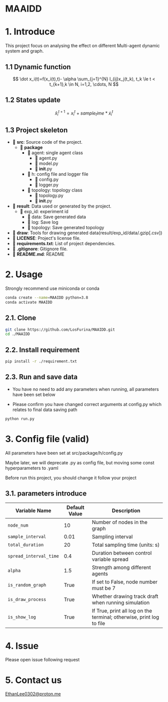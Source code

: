 # MAAIDD

# 1. Introduce
This project focus on analysing the effect on different Multi-agent dynamic system and graph.

## 1.1 Dynamic function

$$
\dot x_i(t)=f(x_i(t),t)- \alpha \sum_{j=1}^{N}  l_{ij}x_j(t_k), t_k \le t < t_{k+1},k \in N, i=1,2, \cdots, N
$$

## 1.2 States update

$$
\hat x_i^{t+1} = x_i^{t} + sample_time * \dot x_i^{t}
$$

## 1.3 Project skeleton

- 📁 **src**: Source code of the project.
  - 📁 **package**
    - 📁 agent: single agent class
      - 📄 agent.py
      - 📄 model.py
      - 📄 __init__.py
    - 📁 h: config file and logger file
      - 📄 config.py
      - 📄 logger.py
    - 📁 topology: topology class
      - 📄 topology.py
      - 📄 __init__.py
- 📁 **result**: Data used or generated by the project.
  - 📁 exp_id: experiment id
    - 📁 data: Save generated data
    - 📁 log: Save log
    - 📁 topology: Save generated topology
- 📁 **draw**: Tools for drawing generated data(result/exp_id/data/.gzip[.csv])
- 📄 **LICENSE**: Project's license file.
- 📄 **requirements.txt**: List of project dependencies.
- 📄 **.gitignore**: Gitignore file.
- 📄 **README.md**: README

# 2. Usage

Strongly recommend use miniconda or conda
```sh
conda create --name=MAAIDD python=3.8
conda activate MAAIDD
```

## 2.1. Clone
```sh
git clone https://github.com/LosFurina/MAAIDD.git
cd ./MAAIDD
```
## 2.2. Install requirement
```sh
pip install -r ./requirement.txt
```
## 2.3. Run and save data

- You have no need to add any parameters when running, all parameters have been set below

- Please confirm you have changed correct arguments at config.py which relates to final data saving path
```sh
python run.py
```

# 3. Config file (valid)

All parameters have been set at src/package/h/config.py

Maybe later, we will deprecate .py as config file, but moving some const hyperparameters to .yaml

Before run this project, you should change it follow your project

## 3.1. parameters introduce

| Variable Name        | Default Value | Description                                                |
|----------------------|---------------|------------------------------------------------------------|
| `node_num`           | 10            | Number of nodes in the graph                                |
| `sample_interval`    | 0.01          | Sampling interval                                          |
| `total_duration`     | 20            | Total sampling time (units: s)                              |
| `spread_interval_time`| 0.4           | Duration between control variable spread                   |
| `alpha`              | 1.5           | Strength among different agents                            |
| `is_random_graph`    | True          | If set to False, node number must be 7                      |
| `is_draw_process`    | True          | Whether drawing track draft when running simulation        |
| `is_show_log`        | True          | If True, print all log on the terminal; otherwise, print log to file |


# 4. Issue

Please open issue following request

# 5. Contact us

EthanLee0302@proton.me